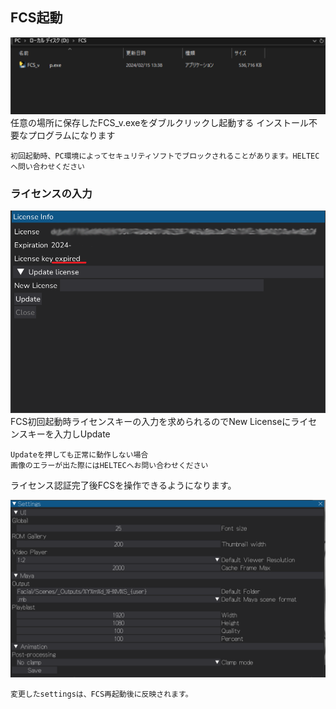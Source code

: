 

## FCS起動

![](images/003_downloaded.png)
任意の場所に保存したFCS_v.exeをダブルクリックし起動する
インストール不要なプログラムになります


```{note}
初回起動時、PC環境によってセキュリティソフトでブロックされることがあります。HELTECへ問い合わせください
```

    

### ライセンスの入力

![](images/003_license_key.png)  
FCS初回起動時ライセンスキーの入力を求められるのでNew Licenseにライセンスキーを入力しUpdate




```{note}
Updateを押しても正常に動作しない場合  
画像のエラーが出た際にはHELTECへお問い合わせください
```

ライセンス認証完了後FCSを操作できるようになります。

![](images/image7.png)

```{note}
変更したsettingsは、FCS再起動後に反映されます。
```
